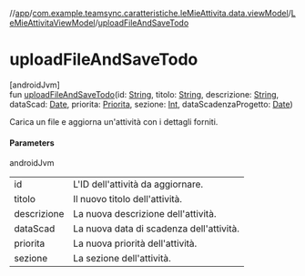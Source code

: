 //[app](../../../index.md)/[com.example.teamsync.caratteristiche.leMieAttivita.data.viewModel](../index.md)/[LeMieAttivitaViewModel](index.md)/[uploadFileAndSaveTodo](upload-file-and-save-todo.md)

# uploadFileAndSaveTodo

[androidJvm]\
fun [uploadFileAndSaveTodo](upload-file-and-save-todo.md)(id: [String](https://kotlinlang.org/api/latest/jvm/stdlib/kotlin/-string/index.html), titolo: [String](https://kotlinlang.org/api/latest/jvm/stdlib/kotlin/-string/index.html), descrizione: [String](https://kotlinlang.org/api/latest/jvm/stdlib/kotlin/-string/index.html), dataScad: [Date](https://developer.android.com/reference/kotlin/java/util/Date.html), priorita: [Priorita](../../com.example.teamsync.util/-priorita/index.md), sezione: [Int](https://kotlinlang.org/api/latest/jvm/stdlib/kotlin/-int/index.html), dataScadenzaProgetto: [Date](https://developer.android.com/reference/kotlin/java/util/Date.html))

Carica un file e aggiorna un'attività con i dettagli forniti.

#### Parameters

androidJvm

| | |
|---|---|
| id | L'ID dell'attività da aggiornare. |
| titolo | Il nuovo titolo dell'attività. |
| descrizione | La nuova descrizione dell'attività. |
| dataScad | La nuova data di scadenza dell'attività. |
| priorita | La nuova priorità dell'attività. |
| sezione | La sezione dell'attività. |
